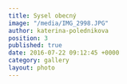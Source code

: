 ```yaml
---
title: Sysel obecný
image: "/media/IMG_2998.JPG"
author: katerina-polednikova
position: 3
published: true
date: 2016-07-22 09:12:45 +0000
category: gallery
layout: photo
---
```

